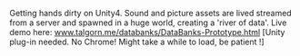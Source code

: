Getting hands dirty on Unity4.
Sound and picture assets are lived streamed from a server and spawned in a huge world, creating a 'river of data'. Live demo here: www.talgorn.me/databanks/DataBanks-Prototype.html [Unity plug-in needed. No Chrome! Might take a while to load, be patient !]
